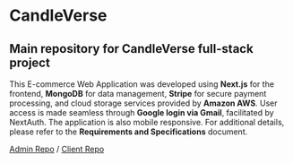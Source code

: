 # CandleVerse
## Main repository for CandleVerse full-stack project
This E-commerce Web Application was developed using **Next.js** for the frontend, **MongoDB** for data management, **Stripe** for secure payment processing, and cloud storage services provided by **Amazon AWS**. User access is made seamless through **Google login via Gmail**, facilitated by NextAuth. The application is also mobile responsive. 
For additional details, please refer to the **__Requirements and Specifications__** document. 

[Admin Repo](https://github.com/MalinaNeag/candleverse-admin) / [Client Repo](https://github.com/MalinaNeag/candleverse-client)
